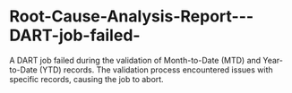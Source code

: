 # Root-Cause-Analysis-Report---DART-job-failed-
A DART job failed during the validation of Month-to-Date (MTD) and Year-to-Date (YTD) records. The validation process encountered issues with specific records, causing the job to abort.
